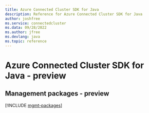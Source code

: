 ```yaml
---
title: Azure Connected Cluster SDK for Java
description: Reference for Azure Connected Cluster SDK for Java
author: joshfree
ms.service: connectedcluster
ms.data: 09/28/2022
ms.author: jfree
ms.devlang: java
ms.topic: reference
---
```

# Azure Connected Cluster SDK for Java - preview

## Management packages - preview
[!INCLUDE [mgmt-packages](connected-cluster-mgmt-index.md)]